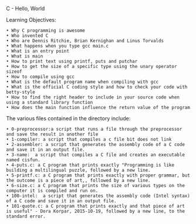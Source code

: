 ﻿C - Hello, World

Learning Objectives:

    • Why C programming is awesome
    • Who invented C
    • Who are Dennis Ritchie, Brian Kernighan and Linus Torvalds
    • What happens when you type gcc main.c
    • What is an entry point
    • What is main
    • How to print text using printf, puts and putchar
    • How to get the size of a specific type using the unary operator sizeof
    • How to compile using gcc
    • What is the default program name when compiling with gcc
    • What is the official C coding style and how to check your code with betty-style
    • How to find the right header to include in your source code when using a standard library function
    • How does the main function influence the return value of the program


The various files contained in the directory include:

    • 0-preprocessor:a script that runs a file through the preprocessor and save the result in another file
    • 1-compiler: a script that compiles a c file bit does not link
    • 2-assembler: a script that generates the assembly code of a C code and save it in an output file.
    • 3-name:  a script that compiles a C file and creates an executable named cisfun.
    • 4-puts.c: a C program that prints exactly "Programming is like building a multilingual puzzle, followed by a new line.
    • 5-printf.c: a C program that prints exactly with proper grammar, but the outcome is a piece of art,, followed by a new line.
    • 6-size.c: a C program that prints the size of various types on the computer it is compiled and run on.
    • 100-intel:  a script that generates the assembly code (Intel syntax) of a C code and save it in an output file.
    • 101-quote.c: a C program that prints exactly and that piece of art is useful" - Dora Korpar, 2015-10-19, followed by a new line, to the standard error.
